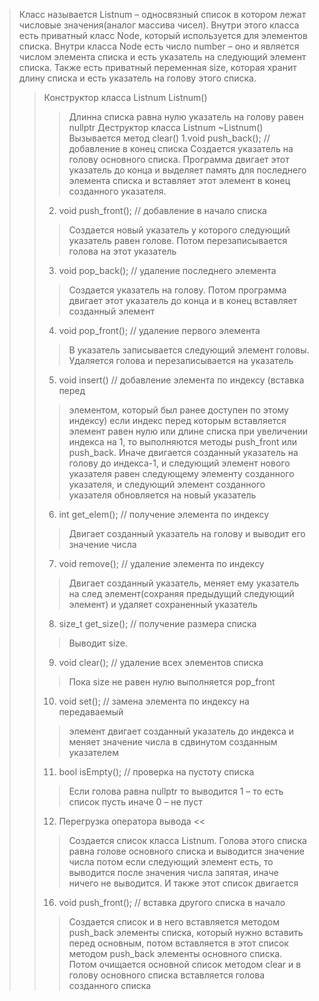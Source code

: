 >Класс называется Listnum – односвязный список в котором лежат числовые значения(аналог массива чисел). Внутри этого класса есть приватный класс Node, 
>который используется для элементов списка. Внутри класса Node есть число number – оно и является числом элемента списка и есть указатель на следующий 
>элемент списка. Также есть приватный переменная size, которая хранит длину списка и есть указатель на голову этого списка.
>>Конструктор класса Listnum
>>Listnum()
>>>Длинна списка равна нулю указатель на голову равен nullptr
>>>Деструктор класса Listnum
>>~Listnum()
>>>Вызывается метод clear()
>>1.void push_back(); // добавление в конец списка
>>>Создается указатель на голову основного списка. Программа двигает этот указатель до конца и выделяет память для последнего элемента списка и 
>>>вставляет этот элемент в конец созданного указателя.
>>2. void push_front(); // добавление в начало списка
>>>Создается новый указатель у которого следующий указатель равен голове. Потом перезаписывается голова на этот указатель
>>3. void pop_back(); // удаление последнего элемента
>>>Создается указатель на голову. Потом программа двигает этот указатель до конца и в конец вставляет созданный элемент
>>4. void pop_front(); // удаление первого элемента
>>>В указатель записывается следующий элемент головы. Удаляется голова и перезаписывается на указатель
>>5. void insert() // добавление элемента по индексу (вставка перед
>>>элементом, который был ранее доступен по этому индексу)
>>>если индекс перед которым вставляется элемент равен нулю или длине списка при увеличении индекса на 1, то выполняются методы push_front или push_back. Иначе
>>>двигается созданный указатель на голову до индекса-1, и следующий элемент нового указателя равен следующему элементу созданного указателя, и следующий элемент 
>>>созданного указателя обновляется на новый указатель
>>6. int get_elem(); // получение элемента по индексу
>>>Двигает созданный указатель на голову и выводит его значение числа
>>7. void remove(); // удаление элемента по индексу
>>>Двигает созданный указатель, меняет ему указатель на след элемент(сохраняя предыдущий следующий элемент) и удаляет сохраненный указатель
>>8. size_t get_size(); // получение размера списка
>>>Выводит size.
>>9. void clear(); // удаление всех элементов списка
>>>Пока size не равен нулю выполняется pop_front
>>10. void set(); // замена элемента по индексу на передаваемый
>>>элемент
>>>двигает созданный указатель до индекса и меняет значение числа в сдвинутом созданным указателем
>>11. bool isEmpty(); // проверка на пустоту списка
>>>Если голова равна nullptr то выводится 1 – то есть список пусть иначе 0 – не пуст
>>12. Перегрузка оператора вывода <<
>>>Создается список класса Listnum. Голова этого списка равна голове основного списка и выводится значение числа потом если следующий элемент есть, то выводится после 
>>>значения числа запятая, иначе ничего не выводится. И также этот список двигается
>>16. void push_front(); // вставка другого списка в начало
>>>Создается список и в него вставляется методом push_back элементы списка, который нужно вставить перед основным, потом вставляется в этот список методом push_back элементы 
>>>основного списка. Потом очищается основной список методом clear и в голову основного списка вставляется голова созданного списка
